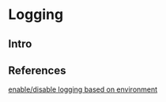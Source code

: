 # Logging

## Intro

## References
[enable/disable logging based on environment](https://medium.com/@ahmedhamedTN/enable-disable-angular-logging-based-on-production-environment-using-ngxlogger-dee531fb8374)
